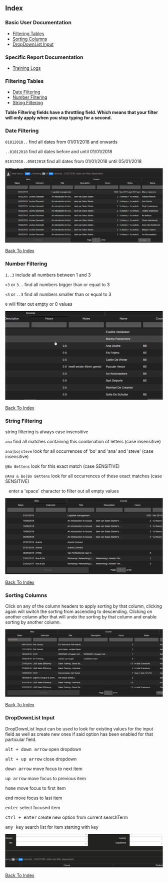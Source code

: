 ## Index

### Basic User Documentation
* [Filtering Tables](#filtering-tables)
* [Sorting Columns](#sorting-columns)
* [DropDownList Input](#dropdownlist-input)

### Specific Report Documentation
* [Training Logs](training_logs.md)

### Filtering Tables

* [Date Filtering](#date-filtering)
* [Number Filtering](#number-filtering)
* [String Filtering](#string-filtering)

**Table Filtering fields have a throttling field. Which means that your filter will only apply when you stop typing for a second.**

### Date Filtering

`01012018..` find all dates from 01/01/2018 and onwards

`..01012018` find all dates before and until 01/01/2018

`01012018..05012018` find all dates from 01/01/2018 until 05/01/2018

![table_filtering_by_date.gif missing](./ASSETS/table_filtering_by_date.gif)

[Back To Index](#index)

### Number Filtering

`1..3` include all numbers between 1 and 3

`>3` or `3..` find all numbers bigger than or equal to 3

`<3` or `..3` find all numbers smaller than or equal to 3

`0` will filter out empty or 0 values

![table_filtering_by_number.gif missing](./ASSETS/table_filtering_by_number.gif)

[Back To Index](#index)

### String Filtering

string filtering is always case insensitive

`ana` find all matches containing this combination of letters (case insensitive)

`ana|bo|steve` look for all occurrences of 'bo' and 'ana' and 'steve' (case insensitive)

`@Bo Bettens` look for this exact match (case SENSITIVE)

`@Ana & Bo|Bo Bettens` look for all occurrences of these exact matches (case SENSITIVE)

` ` enter a 'space' character to filter out all empty values

![table_filtering_by_string.gif missing](./ASSETS/table_filtering_by_string.gif)

[Back To Index](#index)

### Sorting Columns

Click on any of the column headers to apply sorting by that column, clicking again will switch the sorting from ascending to descending.
Clicking on another column after that will undo the sorting by that column and enable sorting by another column.

![table_sorting_columns.gif missing](./ASSETS/table_sorting_columns.gif)

[Back To Index](#index)

### DropDownList Input

DropDownList Input can be used to look for existing values for the input field as well as create new ones if said option has been enabled for that particular field.

<kbd>alt + down arrow</kbd>  open dropdown

<kbd>alt + up arrow</kbd> close dropdown

<kbd>down arrow</kbd> move focus to next item

<kbd>up arrow</kbd> move focus to previous item

<kbd>home</kbd> move focus to first item

<kbd>end</kbd> move focus to last item

<kbd>enter</kbd> select focused item

<kbd>ctrl + enter</kbd> create new option from current searchTerm

<kbd>any key</kbd> search list for item starting with key

![dropdownlist_input.gif missing](./ASSETS/dropdownlist_input.gif)

[Back To Index](#index)